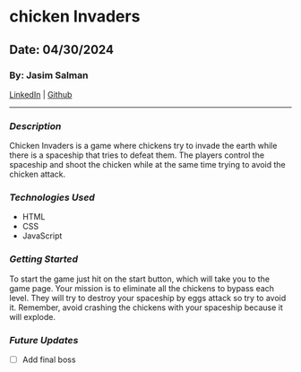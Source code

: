 # chicken Invaders

## Date: 04/30/2024

### By: Jasim Salman

[LinkedIn](www.linkedin.com/in/jasim-salman-0b885b219) | [Github](https://github.com/jasimSalman)

---

### _***Description***_

Chicken Invaders is a game where chickens try to invade the earth while there is a spaceship that tries to defeat them. The players control the spaceship and shoot the chicken while at the same time trying to avoid the chicken attack.

### _***Technologies Used***_

- HTML
- CSS
- JavaScript

### _***Getting Started***_

To start the game just hit on the start button, which will take you to the game page. Your mission is to eliminate all the chickens to bypass each level. They will try to destroy your spaceship by eggs attack so try to avoid it. Remember, avoid crashing the chickens with your spaceship because it will explode.

### **_Future Updates_**

- [ ] Add final boss

<!-- ### **_Creadits_**

#### Screenshots: [Google Search](https://www.google.com/search?q=cats&sca_esv=f4839f9b938815d2&udm=2&biw=925&bih=932&ei=m4gmZsj5C8qGxc8P4N-m0A4&ved=0ahUKEwiIs8jPl9aFAxVKQ_EDHeCvCeoQ4dUDCBE&uact=5&oq=cats&gs_lp=Egxnd3Mtd2l6LXNlcnAiBGNhdHMyBRAAGIAEMgUQABiABDIFEAAYgAQyBRAAGIAEMgUQABiABDIFEAAYgAQyBRAAGIAEMgUQABiABDIFEAAYgAQyBRAAGIAESIEPUABY3wxwAXgAkAEAmAH0AaABjQiqAQUwLjEuNLgBA8gBAPgBAZgCBqACzwjCAgoQABiABBhDGIoFmAMAkgcFMS4xLjSgB60L&sclient=gws-wiz-serp#imgrc=ryYDG4V7pxKPVM&imgdii=rH4HwhnqxtZ1gM)

#### HW Markdown ReadMe File: [ReadMe](https://github.com/jasimSalman/u1_hw_markdown) -->
